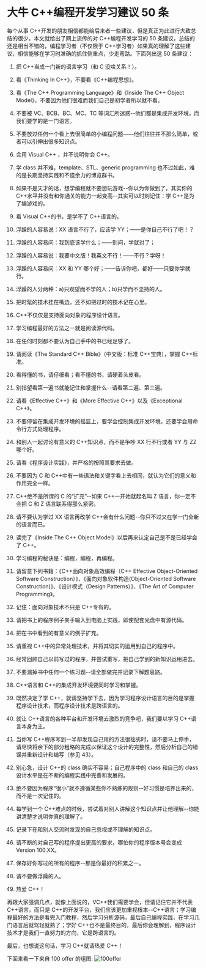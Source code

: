 # 大牛 C++编程开发学习建议 50 条

每个从事 C++开发的朋友相信都能给后来者一些建议，但是真正为此进行大致总结的很少。本文就给出了网上流传的对 C++编程开发学习的 50 条建议，总结的还是相当不错的，编程学习者（不仅限于 C++学习者）如果真的理解了这些建议，相信能够在学习时准确的抓住侧重点，少走弯路。下面列出这 50 条建议：

1. 把 C++当成一门新的语言学习（和 C 没啥关系！）。

2. 看《Thinking In C++》，不要看《C++编程思想》。

3. 看《The C++ Programming Language》和《Inside The C++ Object Model》，不要因为他们很难而我们自己是初学者所以就不看。

4. 不要被 VC、BCB、BC、MC、TC 等词汇所迷惑--他们都是集成开发环境，而我们要学的是一门语言。

5. 不要放过任何一个看上去很简单的小编程问题——他们往往并不那么简单，或者可以引伸出很多知识点。

6. 会用 Visual C++ ，并不说明你会 C++。

7. 学 class 并不难，template、STL、generic programming 也不过如此，难的是长期坚持实践和不遗余力的博览群书。

8. 如果不是天才的话，想学编程就不要想玩游戏--你以为你做到了，其实你的 C++水平并没有和你通关的能力一起变高--其实可以时刻记住：学 C++是为了编游戏的。

9. 看 Visual C++的书，是学不了 C++语言的。

10. 浮躁的人容易说：XX 语言不行了，应该学 YY；——是你自己不行了吧！？

11. 浮躁的人容易问：我到底该学什么；——别问，学就对了；

12. 浮躁的人容易说：我要中文版！我英文不行！——不行？学呀！

13. 浮躁的人容易问：XX 和 YY 哪个好；——告诉你吧，都好——只要你学就行。

14. 浮躁的人分两种：a)只观望而不学的人；b)只学而不坚持的人。

15. 把时髦的技术挂在嘴边，还不如把过时的技术记在心里。

16. C++不仅仅是支持面向对象的程序设计语言。

17. 学习编程最好的方法之一就是阅读源代码。

18. 在任何时刻都不要认为自己手中的书已经足够了。

19. 请阅读《The Standard C++ Bible》（中文版：标准 C++宝典），掌握 C++标准。

20. 看得懂的书，请仔细看；看不懂的书，请硬着头皮看。

21. 别指望看第一遍书就能记住和掌握什么--请看第二遍、第三遍。

22. 请看《Effective C++》和《More Effective C++》以及《Exceptional C++》。

23. 不要停留在集成开发环境的摇篮上，要学会控制集成开发环境，还要学会用命令行方式处理程序。

24. 和别人一起讨论有意义的 C++知识点，而不是争吵 XX 行不行或者 YY 与 ZZ 哪个好。

25. 请看《程序设计实践》，并严格的按照其要求去做。

26. 不要因为 C 和 C++中有一些语法和关键字看上去相同，就认为它们的意义和作用完全一样。

27. C++绝不是所谓的 C 的“扩充”--如果 C++一开始就起名叫 Z 语言，你一定不会把 C 和 Z 语言联系得那么紧密。

28. 请不要认为学过 XX 语言再改学 C++会有什么问题--你只不过又在学一门全新的语言而已。

29. 读完了《Inside The C++ Object Model》以后再来认定自己是不是已经学会了 C++。

30. 学习编程的秘诀是：编程，编程，再编程。

31. 请留意下列书籍：《C++面向对象高效编程（C++ Effective Object-Oriented Software Construction）》、《面向对象软件构造(Object-Oriented Software Construction)》、《设计模式（Design Patterns）》、《The Art of Computer Programming》。

32. 记住：面向对象技术不只是 C++专有的。

33. 请把书上的程序例子亲手输入到电脑上实践，即使配套光盘中有源代码。

34. 把在书中看到的有意义的例子扩充。

35. 请重视 C++中的异常处理技术，并将其切实的运用到自己的程序中。

36. 经常回顾自己以前写过的程序，并尝试重写，把自己学到的新知识运用进去。

37. 不要漏掉书中任何一个练习题--请全部做完并记录下解题思路。

38. C++语言和 C++的集成开发环境要同时学习和掌握。

39. 既然决定了学 C++，就请坚持学下去，因为学习程序设计语言的目的是掌握程序设计技术，而程序设计技术是跨语言的。

40. 就让 C++语言的各种平台和开发环境去激烈的竞争吧，我们要以学习 C++语言本身为主。

41. 当你写 C++程序写到一半却发现自己用的方法很拙劣时，请不要马上停手，请尽快将余下的部分粗略的完成以保证这个设计的完整性，然后分析自己的错误并重新设计和编写（参见 43）。

42. 别心急，设计 C++的 class 确实不容易；自己程序中的 class 和自己的 class 设计水平是在不断的编程实践中完善和发展的。

43. 绝不要因为程序“很小”就不遵循某些你不熟练的规则--好习惯是培养出来的，而不是一次记住的。

44. 每学到一个 C++难点的时候，尝试着对别人讲解这个知识点并让他理解--你能讲清楚才说明你真的理解了。

45. 记录下在和别人交流时发现的自己忽视或不理解的知识点。

46. 请不断的对自己写的程序提出更高的要求，哪怕你的程序版本号会变成 Version 100.XX。

47. 保存好你写过的所有的程序--那是你最好的积累之一。

48. 请不要做浮躁的人。

49. 热爱 C++！

再跟大家强调几点，就像上面说的，VC++我们需要学会，但请记住它并不代表 C++语言，而只是 C++的开发平台，我们应该更加重视根本--C++语言；学习编程最好的方法是看完入门教程，然后学习分析源码，最后自己编程实践，在学习几门语言后就驾轻就熟了；学好 C++也不是最终目的，最后你会理解到，程序设计技术才是我们一直努力的方向，它是跨语言的。

最后，也想说这句话，学习 C++就请热爱 C++！

下面来看一下来自 100 offer 的组图: ![100offer](http://7xjcd4.com1.z0.glb.clouddn.com/blog_detail/id/f6c46528-86df-11e5-b33a-3a53aa623784_1png)

